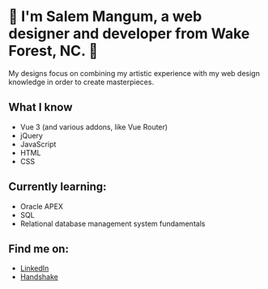 # 🌳 I'm Salem Mangum, a web designer and developer from Wake Forest, NC. 🌳
My designs focus on combining my artistic experience with my web design knowledge in order to create masterpieces. 

## What I know 
- Vue 3 (and various addons, like Vue Router)
- jQuery
- JavaScript
- HTML
- CSS

## Currently learning: 
- Oracle APEX
- SQL
- Relational database management system fundamentals

## Find me on: 
- [LinkedIn](https://www.linkedin.com/in/salem-mangum/)
- [Handshake](https://app.joinhandshake.com/profiles/n2eqn2)

